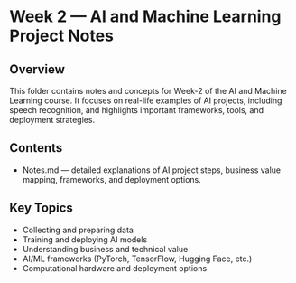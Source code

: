 # Week 2 — AI and Machine Learning Project Notes

## Overview
This folder contains notes and concepts for Week-2 of the AI and Machine Learning course. It focuses on real-life examples of AI projects, including speech recognition, and highlights important frameworks, tools, and deployment strategies.

## Contents
- Notes.md — detailed explanations of AI project steps, business value mapping, frameworks, and deployment options.


## Key Topics
- Collecting and preparing data
- Training and deploying AI models
- Understanding business and technical value
- AI/ML frameworks (PyTorch, TensorFlow, Hugging Face, etc.)
- Computational hardware and deployment options

